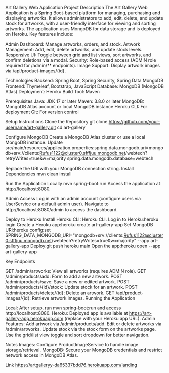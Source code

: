 Art Gallery Web Application
Project Description
The Art Gallery Web Application is a Spring Boot-based platform for managing, purchasing and displaying artworks. 
It allows administrators to add, edit, delete, and update stock for artworks, with a user-friendly 
interface for viewing and sorting artworks. The application uses MongoDB for data storage and is deployed on Heroku. Key features include:

Admin Dashboard: Manage artworks, orders, and stock.
Artwork Management: Add, edit, delete artworks, and update stock levels.
Responsive UI: Toggle between grid and list views, sort artworks, and confirm deletions via a modal.
Security: Role-based access (ADMIN role required for /admin/** endpoints).
Image Support: Display artwork images via /api/product-images/{id}.

Technologies
Backend: Spring Boot, Spring Security, Spring Data MongoDB
Frontend: Thymeleaf, Bootstrap, JavaScript
Database: MongoDB (MongoDB Atlas)
Deployment: Heroku
Build Tool: Maven

Prerequisites
Java: JDK 17 or later
Maven: 3.8.0 or later
MongoDB: MongoDB Atlas account or local MongoDB instance
Heroku CLI: For deployment
Git: For version control

Setup Instructions
Clone the Repository
git clone https://github.com/your-username/art-gallery.git
cd art-gallery


Configure MongoDB
Create a MongoDB Atlas cluster or use a local MongoDB instance.
Update src/main/resources/application.properties:spring.data.mongodb.uri=mongodb+srv://clients:Rufus1122@cluster0.sfffjuu.mongodb.net/webtech?retryWrites=true&w=majority
spring.data.mongodb.database=webtech

Replace the URI with your MongoDB connection string.
Install Dependencies
mvn clean install

Run the Application Locally
mvn spring-boot:run
Access the application at http://localhost:8080.

Admin Access
Log in with an admin account (configure users via UserService or a default admin user).
Navigate to http://localhost:8080/admin to access the dashboard.


Deploy to Heroku
Install Heroku CLI: Heroku CLI.
Log in to Heroku:heroku login
Create a Heroku app:heroku create art-gallery-app
Set MongoDB URI:heroku config:set SPRING_DATA_MONGODB_URI="mongodb+srv://clients:Rufus1122@cluster0.sfffjuu.mongodb.net/webtech?retryWrites=true&w=majority" --app art-gallery-app
Deploy:git push heroku main
Open the app:heroku open --app art-gallery-app

Key Endpoints

GET /admin/artworks: View all artworks (requires ADMIN role).
GET /admin/products/add: Form to add a new artwork.
POST /admin/products/save: Save a new or edited artwork.
POST /admin/products/{id}/stock: Update stock for an artwork.
POST /admin/products/delete/{id}: Delete an artwork.
GET /api/product-images/{id}: Retrieve artwork images.
Running the Application

Local: After setup, run mvn spring-boot:run and access http://localhost:8080.
Heroku: Deployed app is available at https://art-gallery-app.herokuapp.com (replace with your Heroku app URL).
Admin Features:
Add artwork via /admin/products/add.
Edit or delete artworks via /admin/artworks.
Update stock via the stock form on the artworks page.
Use the grid/list view toggle and sort dropdown for better navigation.

Notes
Images: Configure ProductImageService to handle image storage/retrieval.
MongoDB: Secure your MongoDB credentials and restrict network access in MongoDB Atlas.

Link
https://artgalleryy-da65337bdd76.herokuapp.com/landing
